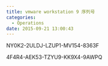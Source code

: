 ```yaml
---
title: vmware workstation 9 序列号
categories:
  - Operations
date: 2015-09-21 13:00:43
---
```


NY0K2-2ULDJ-LZUP1-MV154-8363F

4F4R4-AEK53-TZYU9-KK9X4-9AWPQ
